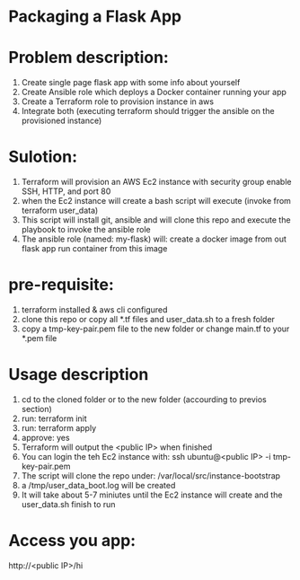 # Packaging a Flask App
# Problem description: 
1. Create single page flask app with some info about yourself
2. Create Ansible role which deploys a Docker container running your app
3. Create a Terraform role to provision instance in aws
4. Integrate both (executing terraform should trigger the ansible on the provisioned instance)

# Sulotion:
1. Terraform will provision an AWS Ec2 instance with security group enable SSH, HTTP, and port 80
2. when the Ec2 instance will create a bash script will execute (invoke from terraform user_data)
3. This script will install git, ansible and will clone this repo and execute the playbook to invoke the ansible role
4. The ansible role (named: my-flask) will:
        create a docker image from out flask app
        run container from this image
# pre-requisite:
1. terraform installed & aws cli configured
2. clone this repo or copy all *.tf files and user_data.sh to a fresh folder
3. copy a tmp-key-pair.pem file to the new folder or change main.tf to your *.pem file

# Usage description
1. cd to the cloned folder or to the new folder (accourding to previos section)
2. run: terraform init
3. run: terraform apply
4. approve: yes
5. Terraform will output the \<public IP\> when finished
6. You can login the teh Ec2 instance with: ssh ubuntu@\<public IP\> -i tmp-key-pair.pem
7. The script will clone the repo under: /var/local/src/instance-bootstrap
8. a /tmp/user_data_boot.log will be created
9. It will take about 5-7 miniutes until the Ec2 instance will create and the user_data.sh finish to run
   
# Access you app:
http://\<public IP\>/hi
